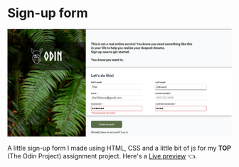 # Sign-up form
![preview image](https://github.com/MazineEZZ/sign-up/blob/main/assets/images/preview.png?raw=true)

A little sign-up form I made using HTML, CSS and a little bit of js for my **TOP** (The Odin Project) assignment project.
Here's a [Live preview](https://mazineezz.github.io/sign-up/) 👈.